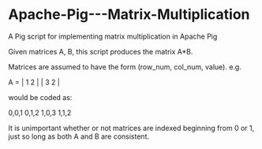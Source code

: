 # Apache-Pig---Matrix-Multiplication
A Pig script for implementing matrix multiplication in Apache Pig

Given matrices A, B, this script produces the matrix A*B.

Matrices are assumed to have the form (row_num, col_num, value).
e.g. 

A = | 1 2 | 
    | 3 2 | 
    
would be coded as:

0,0,1
0,1,2
1,0,3
1,1,2

It is unimportant whether or not matrices are indexed beginning from 0 or 1, just so long as both A and B are consistent. 
